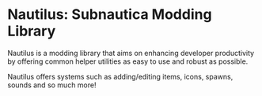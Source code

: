 # Nautilus: Subnautica Modding Library

Nautilus is a modding library that aims on enhancing developer productivity by offering common helper utilities as easy to use and robust as possible.  

Nautilus offers systems such as adding/editing items, icons, spawns, sounds and so much more! 

